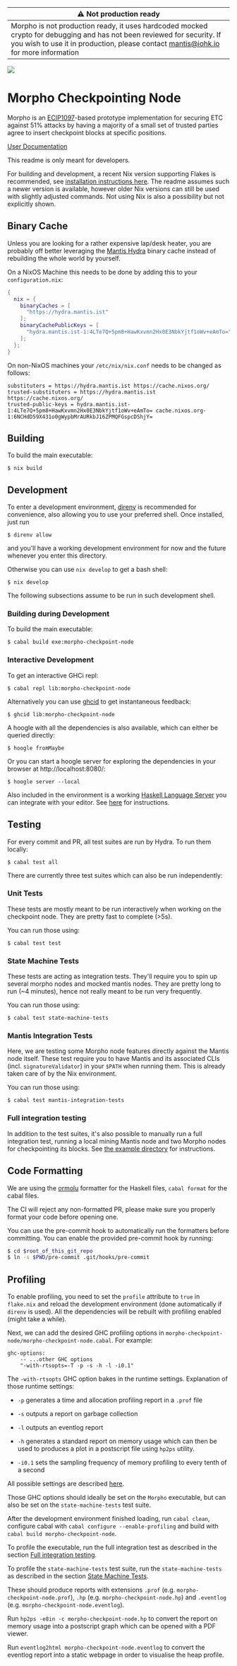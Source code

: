 | :warning: Not production ready |
| --- |
| Morpho is not production ready, it uses hardcoded mocked crypto for debugging and has not been reviewed for security. If you wish to use it in production, please contact mantis@iohk.io for more information |

[![](https://img.shields.io/endpoint?url=https%3A%2F%2Fhydra.mantis.ist%2Fjob%2Fecip-checkpointing%2Fmaster%2Fpackages.checks%2Fshield)](https://hydra.mantis.ist/job/ecip-checkpointing/master/packages.checks)

# Morpho Checkpointing Node

Morpho is an [ECIP1097](https://ecips.ethereumclassic.org/ECIPs/ecip-1097)-based prototype implementation for securing ETC against 51% attacks by having a majority of a small set of trusted parties agree to insert checkpoint blocks at specific positions.

[User Documentation](./docs)

This readme is only meant for developers.

For building and development, a recent Nix version supporting Flakes is recommended, see [installation instructions here](https://nixos.wiki/wiki/Flakes#Installing_flakes). The readme assumes such a newer version is available, however older Nix versions can still be used with slightly adjusted commands. Not using Nix is also a possibility but not explicitly shown.

## Binary Cache

Unless you are looking for a rather expensive lap/desk heater, you are probably off better leveraging the [Mantis Hydra](https://hydra.mantis.ist/project/ecip-checkpointing) binary cache instead of rebuilding the whole world by yourself.

On a NixOS Machine this needs to be done by adding this to your `configuration.nix`:
```nix
{
  nix = {
    binaryCaches = [
      "https://hydra.mantis.ist"
    ];
    binaryCachePublicKeys = [
      "hydra.mantis.ist-1:4LTe7Q+5pm8+HawKxvmn2Hx0E3NbkYjtf1oWv+eAmTo="
    ];
  };
}
```

On non-NixOS machines your `/etc/nix/nix.conf` needs to be changed as follows:

```
substituters = https://hydra.mantis.ist https://cache.nixos.org/
trusted-substituters = https://hydra.mantis.ist https://cache.nixos.org/
trusted-public-keys = hydra.mantis.ist-1:4LTe7Q+5pm8+HawKxvmn2Hx0E3NbkYjtf1oWv+eAmTo= cache.nixos.org-1:6NCHdD59X431o0gWypbMrAURkbJ16ZPMQFGspcDShjY=
```

## Building

To build the main executable:
```
$ nix build
```

## Development

To enter a development environment, [direnv](https://github.com/direnv/direnv) is recommended for convenience, also allowing you to use your preferred shell. Once installed, just run
```
$ direnv allow
```

and you'll have a working development environment for now and the future whenever you enter this directory.

Otherwise you can use `nix develop` to get a bash shell:
```
$ nix develop
```

The following subsections assume to be run in such development shell.

### Building during Development

To build the main executable:
```
$ cabal build exe:morpho-checkpoint-node
```

### Interactive Development

To get an interactive GHCi repl:
```
$ cabal repl lib:morpho-checkpoint-node
```

Alternatively you can use [ghcid](https://github.com/ndmitchell/ghcid) to get instantaneous feedback:
```
$ ghcid lib:morpho-checkpoint-node
```

A hoogle with all the dependencies is also available, which can either be queried directly:
```
$ hoogle fromMaybe
```

Or you can start a hoogle server for exploring the dependencies in your browser at http://localhost:8080/:
```
$ hoogle server --local
```

Also included in the environment is a working [Haskell Language Server](https://github.com/haskell/haskell-language-server) you can integrate with your editor. See [here](https://github.com/haskell/haskell-language-server#configuring-your-editor) for instructions.

## Testing

For every commit and PR, all test suites are run by Hydra. To run them locally:
```
$ cabal test all
```

There are currently three test suites which can also be run independently:

### Unit Tests

These tests are mostly meant to be run interactively when working
on the checkpoint node. They are pretty fast to complete (>5s).

You can run those using:

```
$ cabal test test
```

### State Machine Tests
These tests are acting as integration tests. They'll require you to
spin up several morpho nodes and mocked mantis nodes. They are
pretty long to run (~4 minutes), hence not really meant to be run
very frequently.

You can run those using:

```
$ cabal test state-machine-tests
```

### Mantis Integration Tests
Here, we are testing some Morpho node features directly against the
Mantis node itself. These test require you to have Mantis and its
associated CLIs (incl. `signatureValidator`) in your `$PATH` when
running them. This is already taken care of by the Nix environment.

You can run those using:

```
$ cabal test mantis-integration-tests
```

### Full integration testing

In addition to the test suites, it's also possible to manually run a full integration test, running a local mining Mantis node and two Morpho nodes for checkpointing its blocks. See [the example directory](./example) for instructions.

## Code Formatting

We are using the [ormolu](https://github.com/tweag/ormolu) formatter for the Haskell files, `cabal format` for the cabal files.

The CI will reject any non-formatted PR, please make sure you properly
format your code before opening one.

You can use the pre-commit hook to automatically run the formatters
before committing. You can enable the provided pre-commit hook by
running:

```sh
$ cd $root_of_this_git_repo
$ ln -s $PWD/pre-commit .git/hooks/pre-commit
```

## Profiling

To enable profiling, you need to set the `profile` attribute to `true` in `flake.nix` and reload the development environment (done automatically if `direnv` is used). All the dependencies will be rebuilt with profiling enabled (might take a while).

Next, we can add the desired GHC profiling options in `morpho-checkpoint-node/morpho-checkpoint-node.cabal`. For example:

```
ghc-options:
    -- ...other GHC options
    "-with-rtsopts=-T -p -s -h -l -i0.1"
```

The `-with-rtsopts` GHC option bakes in the runtime settings. Explanation of those runtime settings:

- `-p` generates a time and allocation profiling report in a `.prof` file
- `-s` outputs a report on garbage collection
- `-l` outputs an eventlog report
- `-h` generates a standard report on memory usage which can then be used to produces a plot in a postscript file using `hp2ps` utility.

- `-i0.1` sets the sampling frequency of memory profiling to every tenth of a second

All possible settings are described [here](https://downloads.haskell.org/ghc/latest/docs/html/users_guide/profiling.html#).

Those GHC options should ideally be set on the `Morpho` executable, but can also be set on the `state-machine-tests` test suite.

After the development environment finished loading, run `cabal clean`, configure cabal with `cabal configure --enable-profiling` and build with `cabal build morpho-checkpoint-node`.

To profile the executable, run the full integration test as described in the section [Full integration testing](#full-integration-testing).

To profile the `state-machine-tests` test suite, run the `state-machine-tests` as described in the section [State Machine Tests](#state-machine-tests).

These should produce reports with extensions `.prof` (e.g. `morpho-checkpoint-node.prof`), `.hp` (e.g. `morpho-checkpoint-node.hp`) and `.eventlog` (e.g. `morpho-checkpoint-node.eventlog`).

Run `hp2ps -e8in -c morpho-checkpoint-node.hp` to convert the report on memory usage into a postscript graph which can be opened with a PDF viewer.

Run `eventlog2html morpho-checkpoint-node.eventlog` to convert the eventlog report into a static webpage in order to visualise the heap profile.
